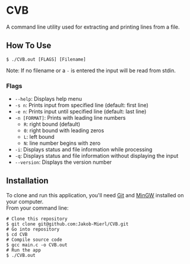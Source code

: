 # CVB

A command line utility used for extracting and printing lines from a file.

## How To Use

```shell
$ ./CVB.out [FLAGS] [Filename]
```

Note: If no filename or a ``-`` is entered the input will be read from stdin.

### Flags

- ```--help```: Displays help menu
- ```-s n```: Prints input from specified line (default: first line)
- ```-e n```: Prints input until specified line (default: last line)
- ```-n [FORMAT]```: Prints with leading line numbers
  - ```R```: right bound (default)
  - ```0```: right bound with leading zeros
  - ```L```: left bound
  - ```N```: line number begins with zero
- ```-i```: Displays status and file information while processing
- ```-q```: Displays status and file information without displaying the input
- ```--version```: Displays the version number

## Installation

To clone and run this application, you'll need [Git](https://git-scm.com/download/win) and [MinGW](https://www.mingw-w64.org/downloads/) installed on your computer.\
From your command line:

```shell
# Clone this repository
$ git clone git@github.com:Jakob-Mierl/CVB.git
# Go into repository
$ cd CVB
# Compile source code
$ gcc main.c -o CVB.out
# Run the app
$ ./CVB.out
```

